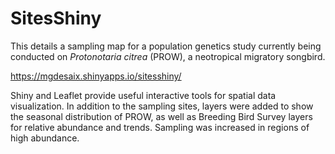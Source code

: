 # SitesShiny

This details a sampling map for a population genetics study currently being conducted on *Protonotaria citrea* (PROW), a neotropical migratory songbird.  

https://mgdesaix.shinyapps.io/sitesshiny/

Shiny and Leaflet provide useful interactive tools for spatial data visualization.  In addition to the sampling sites, layers were added to show the seasonal distribution of PROW, as well as Breeding Bird Survey layers for relative abundance and trends.  Sampling was increased in regions of high abundance.
